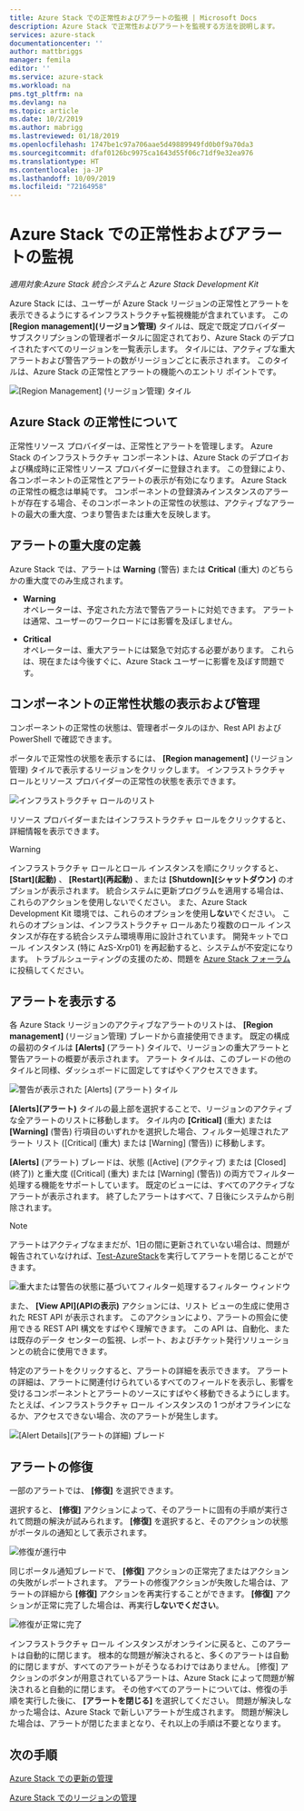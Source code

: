 ```yaml
---
title: Azure Stack での正常性およびアラートの監視 | Microsoft Docs
description: Azure Stack で正常性およびアラートを監視する方法を説明します。
services: azure-stack
documentationcenter: ''
author: mattbriggs
manager: femila
editor: ''
ms.service: azure-stack
ms.workload: na
pms.tgt_pltfrm: na
ms.devlang: na
ms.topic: article
ms.date: 10/2/2019
ms.author: mabrigg
ms.lastreviewed: 01/18/2019
ms.openlocfilehash: 1747be1c97a706aae5d49889949fd0b0f9a70da3
ms.sourcegitcommit: dfaf0126bc9975ca1643d55f06c71df9e32ea976
ms.translationtype: HT
ms.contentlocale: ja-JP
ms.lasthandoff: 10/09/2019
ms.locfileid: "72164958"
---
```

# <a name="monitor-health-and-alerts-in-azure-stack"></a>Azure Stack での正常性およびアラートの監視

*適用対象:Azure Stack 統合システムと Azure Stack Development Kit*

Azure Stack には、ユーザーが Azure Stack リージョンの正常性とアラートを表示できるようにするインフラストラクチャ監視機能が含まれています。 この **[Region management]\(リージョン管理\)** タイルは、既定で既定プロバイダー サブスクリプションの管理者ポータルに固定されており、Azure Stack のデプロイされたすべてのリージョンを一覧表示します。 タイルには、アクティブな重大アラートおよび警告アラートの数がリージョンごとに表示されます。 このタイルは、Azure Stack の正常性とアラートの機能へのエントリ ポイントです。

![[Region Management] \(リージョン管理) タイル](media/azure-stack-monitor-health/image1.png)

## <a name="understand-health-in-azure-stack"></a>Azure Stack の正常性について

正常性リソース プロバイダーは、正常性とアラートを管理します。 Azure Stack のインフラストラクチャ コンポーネントは、Azure Stack のデプロイおよび構成時に正常性リソース プロバイダーに登録されます。 この登録により、各コンポーネントの正常性とアラートの表示が有効になります。 Azure Stack の正常性の概念は単純です。 コンポーネントの登録済みインスタンスのアラートが存在する場合、そのコンポーネントの正常性の状態は、アクティブなアラートの最大の重大度、つまり警告または重大を反映します。

## <a name="alert-severity-definition"></a>アラートの重大度の定義

Azure Stack では、アラートは **Warning** (警告) または **Critical** (重大) のどちらかの重大度でのみ生成されます。

- **Warning**  
  オペレーターは、予定された方法で警告アラートに対処できます。 アラートは通常、ユーザーのワークロードには影響を及ぼしません。

- **Critical**  
  オペレーターは、重大アラートには緊急で対応する必要があります。 これらは、現在または今後すぐに、Azure Stack ユーザーに影響を及ぼす問題です。


## <a name="view-and-manage-component-health-state"></a>コンポーネントの正常性状態の表示および管理

コンポーネントの正常性の状態は、管理者ポータルのほか、Rest API および PowerShell で確認できます。

ポータルで正常性の状態を表示するには、 **[Region management]** \(リージョン管理) タイルで表示するリージョンをクリックします。 インフラストラクチャ ロールとリソース プロバイダーの正常性の状態を表示できます。

![インフラストラクチャ ロールのリスト](media/azure-stack-monitor-health/image2.png)

リソース プロバイダーまたはインフラストラクチャ ロールをクリックすると、詳細情報を表示できます。

> [!WARNING]  
> インフラストラクチャ ロールとロール インスタンスを順にクリックすると、 **[Start]\(起動\)** 、 **[Restart]\(再起動\)** 、または **[Shutdown]\(シャットダウン\)** のオプションが表示されます。 統合システムに更新プログラムを適用する場合は、これらのアクションを使用しないでください。 また、Azure Stack Development Kit 環境では、これらのオプションを使用**しない**でください。 これらのオプションは、インフラストラクチャ ロールあたり複数のロール インスタンスが存在する統合システム環境専用に設計されています。 開発キットでロール インスタンス (特に AzS-Xrp01) を再起動すると、システムが不安定になります。 トラブルシューティングの支援のため、問題を [Azure Stack フォーラム](https://aka.ms/azurestackforum)に投稿してください。
>

## <a name="view-alerts"></a>アラートを表示する

各 Azure Stack リージョンのアクティブなアラートのリストは、 **[Region management]** \(リージョン管理) ブレードから直接使用できます。 既定の構成の最初のタイルは **[Alerts]** (アラート) タイルで、リージョンの重大アラートと警告アラートの概要が表示されます。 アラート タイルは、このブレードの他のタイルと同様、ダッシュボードに固定してすばやくアクセスできます。

![警告が表示された [Alerts] \(アラート) タイル](media/azure-stack-monitor-health/image3.png)

**[Alerts]\(アラート\)** タイルの最上部を選択することで、リージョンのアクティブな全アラートのリストに移動します。 タイル内の **[Critical]** \(重大) または **[Warning]** \(警告) 行項目のいずれかを選択した場合、フィルター処理されたアラート リスト ([Critical] \(重大) または [Warning] \(警告)) に移動します。 

**[Alerts]** \(アラート) ブレードは、状態 ([Active] \(アクティブ) または [Closed] \(終了)) と重大度 ([Critical] \(重大) または [Warning] \(警告)) の両方でフィルター処理する機能をサポートしています。 既定のビューには、すべてのアクティブなアラートが表示されます。 終了したアラートはすべて、7 日後にシステムから削除されます。

>[!Note]
>アラートはアクティブなままだが、1日の間に更新されていない場合は、問題が報告されていなければ、[Test-AzureStack](azure-stack-diagnostic-test.md)を実行してアラートを閉じることができます。

![重大または警告の状態に基づいてフィルター処理するフィルター ウィンドウ](media/azure-stack-monitor-health/alert-view.png)

また、 **[View API]\(APIの表示\)** アクションには、リスト ビューの生成に使用された REST API が表示されます。 このアクションにより、アラートの照会に使用できる REST API 構文をすばやく理解できます。 この API は、自動化、または既存のデータ センターの監視、レポート、およびチケット発行ソリューションとの統合に使用できます。

特定のアラートをクリックすると、アラートの詳細を表示できます。 アラートの詳細は、アラートに関連付けられているすべてのフィールドを表示し、影響を受けるコンポーネントとアラートのソースにすばやく移動できるようにします。 たとえば、インフラストラクチャ ロール インスタンスの 1 つがオフラインになるか、アクセスできない場合、次のアラートが発生します。  

![[Alert Details]\(アラートの詳細\) ブレード](media/azure-stack-monitor-health/alert-detail.png)

## <a name="repair-alerts"></a>アラートの修復

一部のアラートでは、 **[修復]** を選択できます。

選択すると、 **[修復]** アクションによって、そのアラートに固有の手順が実行されて問題の解決が試みられます。 **[修復]** を選択すると、そのアクションの状態がポータルの通知として表示されます。

![修復が進行中](media/azure-stack-monitor-health/repair-in-progress.png)

同じポータル通知ブレードで、 **[修復]** アクションの正常完了またはアクションの失敗がレポートされます。  アラートの修復アクションが失敗した場合は、アラートの詳細から **[修復]** アクションを再実行することができます。 **[修復]** アクションが正常に完了した場合は、再実行**しないでください**。

![修復が正常に完了](media/azure-stack-monitor-health/repair-completed.png)

インフラストラクチャ ロール インスタンスがオンラインに戻ると、このアラートは自動的に閉じます。 根本的な問題が解決されると、多くのアラートは自動的に閉じますが、すべてのアラートがそうなるわけではありません。 [修復] アクションのボタンが用意されているアラートは、Azure Stack によって問題が解決されると自動的に閉じます。  その他すべてのアラートについては、修復の手順を実行した後に、 **[アラートを閉じる]** を選択してください。 問題が解決しなかった場合は、Azure Stack で新しいアラートが生成されます。 問題が解決した場合は、アラートが閉じたままとなり、それ以上の手順は不要となります。

## <a name="next-steps"></a>次の手順

[Azure Stack での更新の管理](azure-stack-updates.md)

[Azure Stack でのリージョンの管理](azure-stack-region-management.md)
